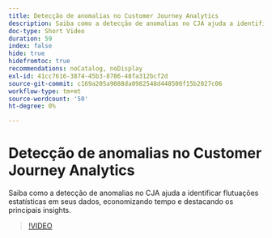 ```yaml
---
title: Detecção de anomalias no Customer Journey Analytics
description: Saiba como a detecção de anomalias no CJA ajuda a identificar flutuações estatísticas em seus dados, economizando tempo e destacando os principais insights.
doc-type: Short Video
duration: 59
index: false
hide: true
hidefromtoc: true
recommendations: noCatalog, noDisplay
exl-id: 41cc7616-3874-45b3-8786-48fa312bcf2d
source-git-commit: c169a205a9088da0982548d448500f15b2027c06
workflow-type: tm+mt
source-wordcount: '50'
ht-degree: 0%

---
```


# Detecção de anomalias no Customer Journey Analytics

Saiba como a detecção de anomalias no CJA ajuda a identificar flutuações estatísticas em seus dados, economizando tempo e destacando os principais insights.

<!-- 72_S106_3442453_58_anomaly-detection-in-customer-journey-analytics -->
>[!VIDEO](https://video.tv.adobe.com/v/3459731/?learn=on&enablevpops=true&captions=por_br)
